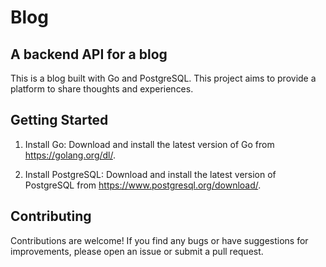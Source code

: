 # Blog
## A backend API for a blog

This is a blog built with Go and PostgreSQL. This project aims to provide a platform to share thoughts and experiences.

## Getting Started

1. Install Go: Download and install the latest version of Go from https://golang.org/dl/.

2. Install PostgreSQL: Download and install the latest version of PostgreSQL from https://www.postgresql.org/download/.

## Contributing
Contributions are welcome! If you find any bugs or have suggestions for improvements, please open an issue or submit a pull request.
